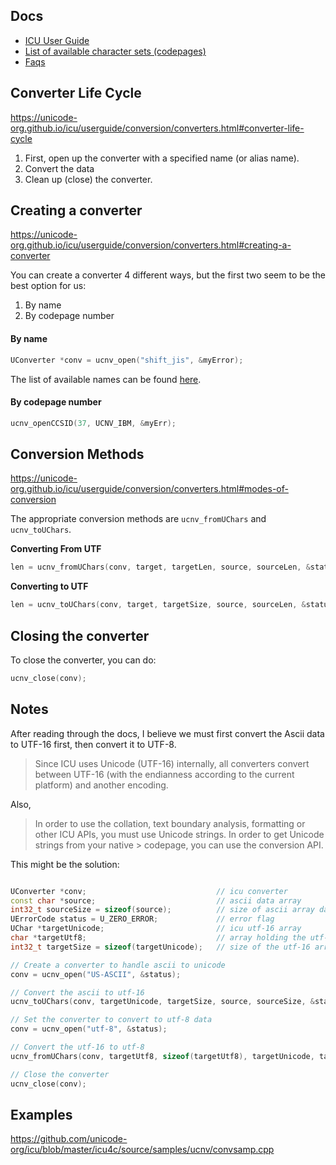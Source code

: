 ## Docs

* [ICU User Guide](https://unicode-org.github.io/icu/userguide/)
* [List of available character sets (codepages)](https://www.iana.org/assignments/character-sets/character-sets.xhtml)
* [Faqs](https://unicode-org.github.io/icu/userguide/icufaq/#using-icu)

## Converter Life Cycle

https://unicode-org.github.io/icu/userguide/conversion/converters.html#converter-life-cycle

1. First, open up the converter with a specified name (or alias name).
2. Convert the data
3. Clean up (close) the converter.



## Creating a converter

https://unicode-org.github.io/icu/userguide/conversion/converters.html#creating-a-converter

You can create a converter 4 different ways, but the first two seem to be the best option for us:

1. By name
2. By codepage number

#### By name

```cpp
UConverter *conv = ucnv_open("shift_jis", &myError);
```

The list of available names can be found [here](https://www.iana.org/assignments/character-sets/character-sets.xhtml).


#### By codepage number


```cpp
ucnv_openCCSID(37, UCNV_IBM, &myErr);
```


## Conversion Methods

https://unicode-org.github.io/icu/userguide/conversion/converters.html#modes-of-conversion

The appropriate conversion methods are `ucnv_fromUChars` and `ucnv_toUChars`.


**Converting From UTF**

```cpp
len = ucnv_fromUChars(conv, target, targetLen, source, sourceLen, &status);
```


**Converting to UTF**

```cpp
len = ucnv_toUChars(conv, target, targetSize, source, sourceLen, &status);
```


## Closing the converter

To close the converter, you can do:

```cpp
ucnv_close(conv);
```

## Notes

After reading through the docs, I believe we must first convert the Ascii data to UTF-16 first, then convert it to UTF-8. 

> Since ICU uses Unicode (UTF-16) internally, all converters convert between UTF-16 (with the endianness according to the current platform) and another encoding.

Also,

> In order to use the collation, text boundary analysis, formatting or other ICU APIs, you must use Unicode strings. In order to get Unicode strings from your native > codepage, you can use the conversion API.

This might be the solution:

```cpp

UConverter *conv;                             // icu converter
const char *source;                           // ascii data array
int32_t sourceSize = sizeof(source);          // size of ascii array data
UErrorCode status = U_ZERO_ERROR;             // error flag
UChar *targetUnicode;                         // icu utf-16 array
char *targetUtf8;                             // array holding the utf-8 data
int32_t targetSize = sizeof(targetUnicode);   // size of the utf-16 array

// Create a converter to handle ascii to unicode
conv = ucnv_open("US-ASCII", &status);

// Convert the ascii to utf-16
ucnv_toUChars(conv, targetUnicode, targetSize, source, sourceSize, &status);

// Set the converter to convert to utf-8 data
conv = ucnv_open("utf-8", &status);

// Convert the utf-16 to utf-8
ucnv_fromUChars(conv, targetUtf8, sizeof(targetUtf8), targetUnicode, targetSize, &status);

// Close the converter
ucnv_close(conv);
```




## Examples

https://github.com/unicode-org/icu/blob/master/icu4c/source/samples/ucnv/convsamp.cpp


